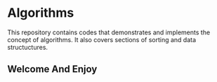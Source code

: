 # Algorithms
This repository contains codes that demonstrates and implements the concept of algorithms. It also covers sections of sorting and data structuctures. 

## Welcome And Enjoy

